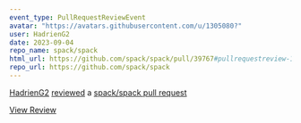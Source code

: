 ```yaml
---
event_type: PullRequestReviewEvent
avatar: "https://avatars.githubusercontent.com/u/1305080?"
user: HadrienG2
date: 2023-09-04
repo_name: spack/spack
html_url: https://github.com/spack/spack/pull/39767#pullrequestreview-1608713369
repo_url: https://github.com/spack/spack
---
```


<a href='https://github.com/HadrienG2' target='_blank'>HadrienG2</a> <a href='https://github.com/spack/spack/pull/39767#pullrequestreview-1608713369' target='_blank'>reviewed</a> a <a href='https://github.com/spack/spack/pull/39767' target='_blank'>spack/spack pull request</a>

<small></small>

<a href='https://github.com/spack/spack/pull/39767#pullrequestreview-1608713369' target='_blank'>View Review</a>